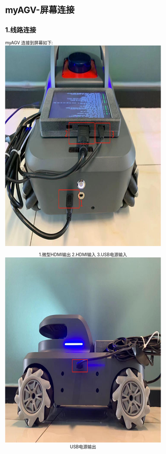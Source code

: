 # myAGV-屏幕连接
## 1.线路连接
myAGV 连接到屏幕如下:
<img width="900" height="650" src=../image/小车连接屏幕/线连接图1.jpg>
<center>1.微型HDMI输出 2.HDMI输入 3.USB电源输入</center>
<img width="900" height="600" src=../image/小车连接屏幕/线连接图2.jpg>
<center>USB电源输出</center>



